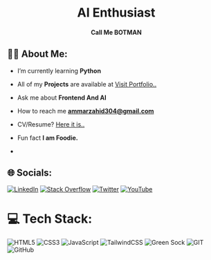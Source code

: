 <h1 align="center">AI Enthusiast</h1>
<h4 align="center">Call Me BOTMAN</h4>

## 👨‍💻 About Me:
- I’m currently learning **Python**

- <p dir="auto">All of my <strong>Projects</strong> are available at <a href="https://ammar-zahid.github.io/Personal-Portfolio/" rel="nofollow">Visit Portfolio..</a></p>

- Ask me about **Frontend And AI**

- How to reach me **ammarzahid304@gmail.com**

- <p dir="auto">CV/Resume? <a href="https://docs.google.com/document/d/1Wm3Tt7e6p0ul14mg06dirEc989wFEmXY/edit?usp=sharing&ouid=114405038325517065342&rtpof=true&sd=true" rel="nofollow">Here it is..</a></p>

- Fun fact **I am Foodie.**
- 
## 🌐 Socials:
[![LinkedIn](https://img.shields.io/badge/LinkedIn-%230077B5.svg?logo=linkedin&logoColor=white)](https://linkedin.com/in/ammar-zahid) [![Stack Overflow](https://img.shields.io/badge/-Stackoverflow-FE7A16?logo=stack-overflow&logoColor=white)](https://stackoverflow.com/users/21725019) [![Twitter](https://img.shields.io/badge/Twitter-%231DA1F2.svg?logo=Twitter&logoColor=white)](https://twitter.com/ammar_zahid1) [![YouTube](https://img.shields.io/badge/YouTube-%23FF0000.svg?logo=YouTube&logoColor=white)](https://youtube.com/@AmmarZahid-1) 

# 💻 Tech Stack:
![HTML5](https://img.shields.io/badge/html5-%23E34F26.svg?style=for-the-badge&logo=html5&logoColor=white) ![CSS3](https://img.shields.io/badge/css3-%231572B6.svg?style=for-the-badge&logo=css3&logoColor=white) ![JavaScript](https://img.shields.io/badge/javascript-%23323330.svg?style=for-the-badge&logo=javascript&logoColor=%23F7DF1E) ![TailwindCSS](https://img.shields.io/badge/tailwindcss-%2338B2AC.svg?style=for-the-badge&logo=tailwind-css&logoColor=white) ![Green Sock](https://img.shields.io/badge/green%20sock-88CE02?style=for-the-badge&logo=greensock&logoColor=white) ![GIT](https://img.shields.io/badge/Git-fc6d26?style=for-the-badge&logo=git&logoColor=white) ![GitHub](https://img.shields.io/badge/GitHub-%23121011.svg?style=for-the-badge&logo=github&logoColor=white) 
